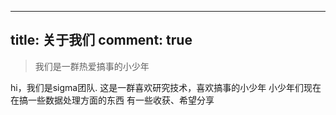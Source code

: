 ----
title: 关于我们
comment: true
----
> 我们是一群热爱搞事的小少年

hi，我们是sigma团队.
这是一群喜欢研究技术，喜欢搞事的小少年
小少年们现在在搞一些数据处理方面的东西
有一些收获、希望分享


